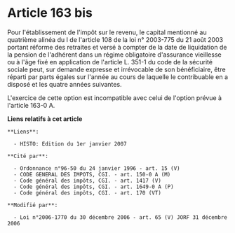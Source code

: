 # Article 163 bis

Pour l'établissement de l'impôt sur le revenu, le capital mentionné au quatrième alinéa du I de l'article 108 de la loi n°
2003-775 du 21 août 2003 portant réforme des retraites et versé à compter de la date de liquidation de la pension de
l'adhérent dans un régime obligatoire d'assurance vieillesse ou à l'âge fixé en application de l'article L. 351-1 du code de
la sécurité sociale peut, sur demande expresse et irrévocable de son bénéficiaire, être réparti par parts égales sur l'année
au cours de laquelle le contribuable en a disposé et les quatre années suivantes.

L'exercice de cette option est incompatible avec celui de l'option prévue à l'article 163-0 A.

**Liens relatifs à cet article**

	**Liens**:

	  - HISTO: Edition du 1er janvier 2007

	**Cité par**:

	  - Ordonnance n°96-50 du 24 janvier 1996 - art. 15 (V)
	  - CODE GENERAL DES IMPOTS, CGI. - art. 150-0 A (M)
	  - Code général des impôts, CGI. - art. 1417 (V)
	  - Code général des impôts, CGI. - art. 1649-0 A (P)
	  - Code général des impôts, CGI. - art. 170 (VT)

	**Modifié par**:

	  - Loi n°2006-1770 du 30 décembre 2006 - art. 65 (V) JORF 31 décembre 2006
